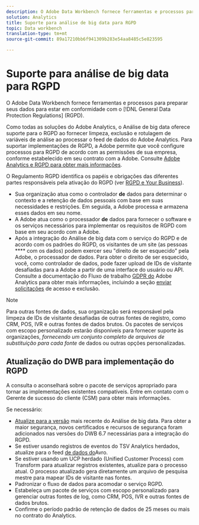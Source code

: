 ```yaml
---
description: O Adobe Data Workbench fornece ferramentas e processos para preparar seus dados para cumprir o Regulamento Geral de Proteção de Dados (RGPD).
solution: Analytics
title: Suporte para análise de big data para RGPD
topic: Data workbench
translation-type: tm+mt
source-git-commit: 89a17210bb6f941309b283e54aa8485c5e823595

---
```



# Suporte para análise de big data para RGPD

O Adobe Data Workbench fornece ferramentas e processos para preparar seus dados para estar em conformidade com o [!DNL General Data Protection Regulations] (RGPD).

Como todas as soluções do Adobe Analytics, o Análise de big data oferece suporte para o RGPD ao fornecer limpeza, exclusão e rotulagem de variáveis de análise ao processar o feed de dados do Adobe Analytics. Para suportar implementações de RGPD, a Adobe permite que você configure processos para RGPD de acordo com as permissões de sua empresa, conforme estabelecido em seu contrato com a Adobe. Consulte [Adobe Analytics e RGPD para obter mais informações](https://docs.adobe.com/content/help/en/analytics/admin/data-governance/an-gdpr-overview.html).

O Regulamento RGPD identifica os papéis e obrigações das diferentes partes responsáveis pela ativação do RGPD (ver [RGPD e Your Business](https://www.adobe.com/br/privacy/general-data-protection-regulation.html)).

* Sua organização atua como o controlador **de** dados para determinar o contexto e a retenção de dados pessoais com base em suas necessidades e restrições. Em seguida, a Adobe processa e armazena esses dados em seu nome.
* A Adobe atua como o processador **de** dados para fornecer o software e os serviços necessários para implementar os requisitos de RGPD com base em seu acordo com a Adobe.
* Após a integração do Análise de big data com o serviço do RGPD e de acordo com os padrões do RGPD, os visitantes de um site (as pessoas **** com os dados) podem exercer seu &quot;direito de ser esquecido&quot; pela Adobe, o processador de dados. Para obter o direito de ser esquecido, você, como controlador de dados, pode fazer upload de IDs de visitante desafiadas para a Adobe a partir de uma interface do usuário ou API. Consulte a documentação do Fluxo de trabalho [GDPR do](https://docs.adobe.com/help/en/analytics/admin/data-governance/an-gdpr-workflow.html) Adobe Analytics para obter mais informações, incluindo a seção [enviar solicitações](https://docs.adobe.com/content/help/en/analytics/admin/data-governance/gdpr-submit-access-delete.html) de acesso e exclusão.

>[!Note]
>
>Para outras fontes de dados, sua organização será responsável pela limpeza de IDs de visitante desafiadas de outras fontes de registro, como CRM, POS, IVR e outras fontes de dados brutos. Os pacotes de serviços com escopo personalizado estarão disponíveis para fornecer suporte às organizações, _fornecendo um conjunto completo de arquivos de substituição para cada fonte_ de dados ou outras opções personalizadas.

## Atualização do DWB para implementação do RGPD

A consulta o aconselhará sobre o pacote de serviços apropriado para tornar as implementações existentes compatíveis. Entre em contato com o Gerente de sucesso do cliente (CSM) para obter mais informações.

Se necessário:

* [Atualize para a versão](https://docs.adobe.com/content/help/en/data-workbench/using/release-notes/release-notes.html) mais recente do Análise de big data. Para obter a maior segurança, novos certificados e recursos de segurança foram adicionados nas versões do DWB 6.7 necessárias para a integração do RGPD.
* Se estiver usando registros de eventos do TSV Analytics herdados, atualize para o feed [de dados do](https://docs.adobe.com/content/help/en/data-workbench/using/dataset/log-proc-config-file/c-log-sources.html#section-9a824b4c3d5549e7952a7111232035b2)Avro.
* Se estiver usando um UCP herdado (Unified Customer Process) com Transform para atualizar registros existentes, atualize para o processo atual. O processo atualizado gera diretamente um arquivo de pesquisa mestre para mapear IDs de visitante nas fontes.
* Padronizar o fluxo de dados para acomodar o serviço RGPD.
* Estabeleça um pacote de serviços com escopo personalizado para gerenciar outras fontes de log, como CRM, POS, IVR e outras fontes de dados brutos.
* Confirme o período padrão de retenção de dados de 25 meses ou mais no contrato do Analytics.
